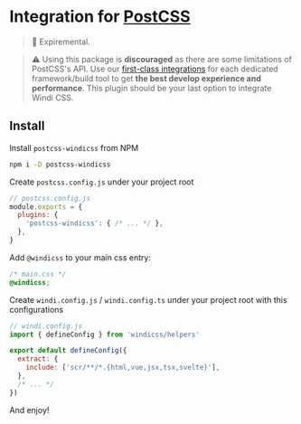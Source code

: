<Logo name="postcss" class="logo-float-xl"/>

# Integration for [PostCSS](https://postcss.org/)

<PackageInfo name="postcss-windicss" author="antfu" />

> 🧪 Expiremental.

> ⚠️ Using this package is **discouraged** as there are some limitations of PostCSS's API. Use our [first-class integrations](https://windicss.org/guide/installation.html) for each dedicated framework/build tool to get **the best develop experience and performance**. This plugin should be your last option to integrate Windi CSS.

## Install

Install `postcss-windicss` from NPM

```bash
npm i -D postcss-windicss
```

Create `postcss.config.js` under your project root

```js
// postcss.config.js
module.exports = {
  plugins: {
    'postcss-windicss': { /* ... */ },
  },
}
```

Add `@windicss` to your main css entry:

```css
/* main.css */
@windicss;
```

Create `windi.config.js` / `windi.config.ts` under your project root with this configurations

```js
// windi.config.js
import { defineConfig } from 'windicss/helpers'

export default defineConfig({
  extract: {
    include: ['scr/**/*.{html,vue,jsx,tsx,svelte}'],
  },
  /* ... */
})
```

And enjoy!
